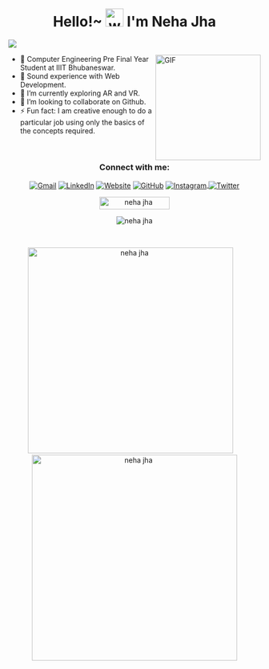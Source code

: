 <!-- Header  -->
<h1 align="center">
  Hello!~ 
  <img alt="wave" src="https://emojis.slackmojis.com/emojis/images/1613285697/12806/meow_attention.png?1613285697" width="36">
   I'm Neha Jha  
</h1>


<!-- Contribution Graph-->

![](https://activity-graph.herokuapp.com/graph?username=njha07&theme=react-dark&hide_border=true&area=true)
</br>


<!-- Profile-->

<p>
  <img align="right" height="210px" alt="GIF" src="https://github.com/njha07/nj-website/blob/main/images/about.jpeg" padding="3px" />

  - 💁 Computer Engineering Pre Final Year Student at IIIT Bhubaneswar.
  - 🔭 Sound experience with Web Development.
  - 🌱 I’m currently exploring AR and VR.
  - 👯 I’m looking to collaborate on Github.
  - ⚡ Fun fact: I am creative enough to do a particular job using only the basics of the concepts required.
<p>
</br>


<!-- Social Media Links-->

<h3 align="center">Connect with me:</h3>
<p align="center">
  <a href="mailto:njha7189@gmail.com"><img align="center" src="https://img.icons8.com/bubbles/50/000000/gmail.png" alt="Gmail"/></a>
  <a href="https://www.linkedin.com/in/njha07" target="blank"><img align="center" src="https://img.icons8.com/bubbles/50/000000/linkedin.png"  alt="LinkedIn"/></a>
  <a href="https://neha-jha.netlify.app/" target="blank"><img align="center" src="https://img.icons8.com/bubbles/50/000000/domain.png"  alt="Website"/></a>
  <a href="https://github.com/njha07" target="blank"><img align="center" src="https://img.icons8.com/bubbles/50/000000/github.png" alt="GitHub"/></a>
  <a href="https://instagram.com/nayy.hah" target="blank"><img align="center" src="https://img.icons8.com/bubbles/50/000000/instagram.png" alt="Instagram"/> </a>
  <a href="https://github.com/nayyhah" target="blank"><img align="center" src="https://img.icons8.com/bubbles/50/000000/twitter.png" alt="Twitter"/></a>
</p>

<!-- Stats-->

<p align="center"> <img src="https://komarev.com/ghpvc/?username=njha07&label=Profile%20views&color=6765D1&style=flat" alt="neha jha" width="140" height="25" /> </p>

<p align="center"><img src="https://github-readme-stats.vercel.app/api/top-langs?username=njha07&theme=dark&show_icons=true&locale=en&layout=compact" alt="neha jha" /></p>
<br>                                                                                                                                                                    

<p align='center'>
  <img width="410px" src="https://github-readme-streak-stats.herokuapp.com/?user=njha07&theme=tokyonight" alt="neha jha" />
  &nbsp; &nbsp;
  <img width="410px" src="https://github-readme-stats.vercel.app/api?username=njha07&show_icons=true&theme=tokyonight" alt="neha jha" />
</p>

